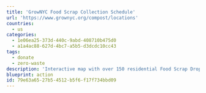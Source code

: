 ```yaml
---
title: 'GrowNYC Food Scrap Collection Schedule'
url: 'https://www.grownyc.org/compost/locations'
countries:
  - us
categories:
  - 1e06ea25-373d-440c-9abd-408710b475d0
  - a1a4ac88-627d-4bc7-a5b5-d3dcdc10cc43
tags:
  - donate
  - zero-waste
description: 'Interactive map with over 150 residential Food Scrap Drop-Off sites in NYC.'
blueprint: action
id: 79e63a65-27b5-4512-b5f6-f17f734bbd09
---
```

